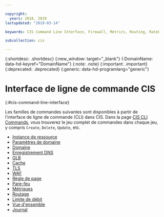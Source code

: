 ```yaml
---

copyright:
  years: 2018, 2019
lastupdated: "2019-03-14"

keywords: CIS Command Line Interface, Firewall, Metrics, Routing, RateLimit, Overview

subcollection: cis

---
```


{:shortdesc: .shortdesc}
{:new_window: target="_blank"}
{:DomainName: data-hd-keyref="DomainName"}
{:note: .note}
{:important: .important}
{:deprecated: .deprecated}
{:generic: data-hd-programlang="generic"}


# Interface de ligne de commande CIS 
{:#cis-command-line-interface}

Les familles de commandes suivantes sont disponibles à partir de l'interface de ligne de commande (CLI) dans CIS. Dans la page [CIS CLI Commands](/docs/cis-cli-plugin?topic=cis-cli-plugin-cis-cli-commands#cis-cli-commands), vous trouverez le jeu complet de commandes dans chaque jeu, y compris `Create`, `Delete`, `Update`, etc.
  
  * [Instance de ressource](/docs/cis-cli-plugin?topic=cis-cli-plugin-cis-cli-commands#resource-instance)
  * [Paramètres de domaine](/docs/cis-cli-plugin?topic=cis-cli-plugin-cis-cli-commands#domain-settings)
  * [Domaine](/docs/cis-cli-plugin?topic=cis-cli-plugin-cis-cli-commands#domain)
  * [Enregistrement DNS](/docs/cis-cli-plugin?topic=cis-cli-plugin-cis-cli-commands#dns-record)
  * [GLB](/docs/cis-cli-plugin?topic=cis-cli-plugin-cis-cli-commands#glb)
  * [Cache](/docs/cis-cli-plugin?topic=cis-cli-plugin-cis-cli-commands#cache)
  * [TLS](/docs/cis-cli-plugin?topic=cis-cli-plugin-cis-cli-commands#tls)
  * [WAF](/docs/cis-cli-plugin?topic=cis-cli-plugin-cis-cli-commands#waf)
  * [Règle de page](/docs/cis-cli-plugin?topic=cis-cli-plugin-cis-cli-commands#pagerule)
  * [Pare-feu](/docs/cis-cli-plugin?topic=cis-cli-plugin-cis-cli-commands#firewall)
  * [Métriques](/docs/cis-cli-plugin?topic=cis-cli-plugin-cis-cli-commands#metrics)
  * [Routage](/docs/cis-cli-plugin?topic=cis-cli-plugin-cis-cli-commands#routing)
  * [Limite de débit](/docs/cis-cli-plugin?topic=cis-cli-plugin-cis-cli-commands#ratelimit)
  * [Vue d'ensemble](/docs/cis-cli-plugin?topic=cis-cli-plugin-cis-cli-commands#overview)
  * [Journal](/docs/cis-cli-plugin?topic=cis-cli-plugin-cis-cli-commands#log)
